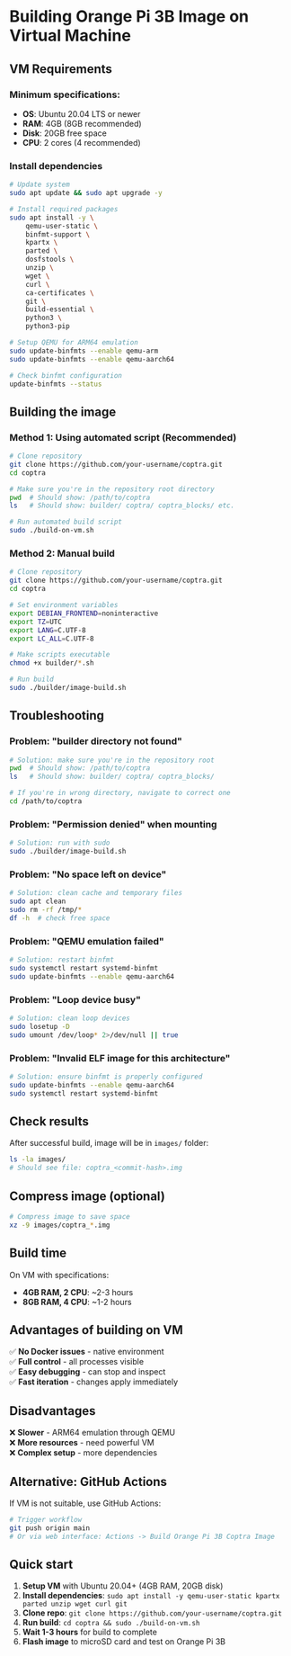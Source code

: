 # Building Orange Pi 3B Image on Virtual Machine

## VM Requirements

### Minimum specifications:
- **OS**: Ubuntu 20.04 LTS or newer
- **RAM**: 4GB (8GB recommended)
- **Disk**: 20GB free space
- **CPU**: 2 cores (4 recommended)

### Install dependencies

```bash
# Update system
sudo apt update && sudo apt upgrade -y

# Install required packages
sudo apt install -y \
    qemu-user-static \
    binfmt-support \
    kpartx \
    parted \
    dosfstools \
    unzip \
    wget \
    curl \
    ca-certificates \
    git \
    build-essential \
    python3 \
    python3-pip

# Setup QEMU for ARM64 emulation
sudo update-binfmts --enable qemu-arm
sudo update-binfmts --enable qemu-aarch64

# Check binfmt configuration
update-binfmts --status
```

## Building the image

### Method 1: Using automated script (Recommended)
```bash
# Clone repository
git clone https://github.com/your-username/coptra.git
cd coptra

# Make sure you're in the repository root directory
pwd  # Should show: /path/to/coptra
ls   # Should show: builder/ coptra/ coptra_blocks/ etc.

# Run automated build script
sudo ./build-on-vm.sh
```

### Method 2: Manual build
```bash
# Clone repository
git clone https://github.com/your-username/coptra.git
cd coptra

# Set environment variables
export DEBIAN_FRONTEND=noninteractive
export TZ=UTC
export LANG=C.UTF-8
export LC_ALL=C.UTF-8

# Make scripts executable
chmod +x builder/*.sh

# Run build
sudo ./builder/image-build.sh
```

## Troubleshooting

### Problem: "builder directory not found"
```bash
# Solution: make sure you're in the repository root
pwd  # Should show: /path/to/coptra
ls   # Should show: builder/ coptra/ coptra_blocks/

# If you're in wrong directory, navigate to correct one
cd /path/to/coptra
```

### Problem: "Permission denied" when mounting
```bash
# Solution: run with sudo
sudo ./builder/image-build.sh
```

### Problem: "No space left on device"
```bash
# Solution: clean cache and temporary files
sudo apt clean
sudo rm -rf /tmp/*
df -h  # check free space
```

### Problem: "QEMU emulation failed"
```bash
# Solution: restart binfmt
sudo systemctl restart systemd-binfmt
sudo update-binfmts --enable qemu-aarch64
```

### Problem: "Loop device busy"
```bash
# Solution: clean loop devices
sudo losetup -D
sudo umount /dev/loop* 2>/dev/null || true
```

### Problem: "Invalid ELF image for this architecture"
```bash
# Solution: ensure binfmt is properly configured
sudo update-binfmts --enable qemu-aarch64
sudo systemctl restart systemd-binfmt
```

## Check results

After successful build, image will be in `images/` folder:
```bash
ls -la images/
# Should see file: coptra_<commit-hash>.img
```

## Compress image (optional)
```bash
# Compress image to save space
xz -9 images/coptra_*.img
```

## Build time

On VM with specifications:
- **4GB RAM, 2 CPU**: ~2-3 hours
- **8GB RAM, 4 CPU**: ~1-2 hours

## Advantages of building on VM

✅ **No Docker issues** - native environment  
✅ **Full control** - all processes visible  
✅ **Easy debugging** - can stop and inspect  
✅ **Fast iteration** - changes apply immediately  

## Disadvantages

❌ **Slower** - ARM64 emulation through QEMU  
❌ **More resources** - need powerful VM  
❌ **Complex setup** - more dependencies  

## Alternative: GitHub Actions

If VM is not suitable, use GitHub Actions:
```bash
# Trigger workflow
git push origin main
# Or via web interface: Actions -> Build Orange Pi 3B Coptra Image
```

## Quick start

1. **Setup VM** with Ubuntu 20.04+ (4GB RAM, 20GB disk)
2. **Install dependencies**: `sudo apt install -y qemu-user-static kpartx parted unzip wget curl git`
3. **Clone repo**: `git clone https://github.com/your-username/coptra.git`
4. **Run build**: `cd coptra && sudo ./build-on-vm.sh`
5. **Wait 1-3 hours** for build to complete
6. **Flash image** to microSD card and test on Orange Pi 3B
